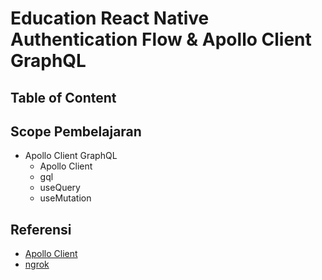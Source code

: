 # Education React Native Authentication Flow & Apollo Client GraphQL

## Table of Content

## Scope Pembelajaran

- Apollo Client GraphQL
  - Apollo Client
  - gql
  - useQuery
  - useMutation

## Referensi

- [Apollo Client](https://www.apollographql.com/docs/react/)
- [ngrok](https://ngrok.com/)
